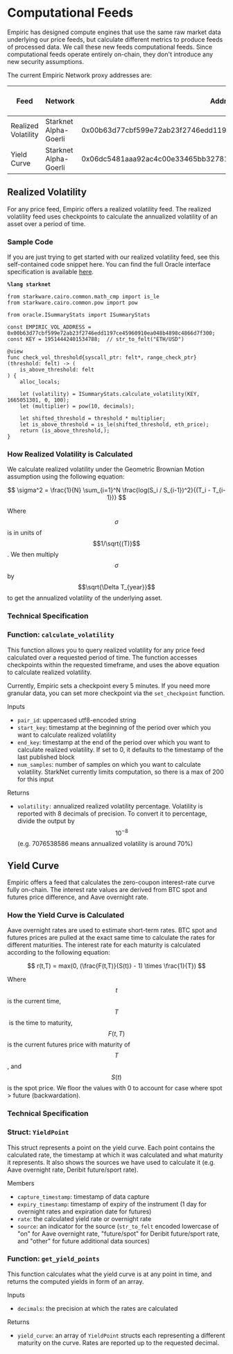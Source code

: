 # Computational Feeds

Empiric has designed compute engines that use the same raw market data underlying our price feeds, but calculate different metrics to produce feeds of processed data. We call these new feeds computational feeds. Since computational feeds operate entirely on-chain, they don't introduce any new security assumptions.

The current Empiric Network proxy addresses are:&#x20;

| Feed                | Network               | Address                                                            | Block Explorer Link                                                                                                                                                                                                                                                    |
| ------------------- | --------------------- | ------------------------------------------------------------------ | ---------------------------------------------------------------------------------------------------------------------------------------------------------------------------------------------------------------------------------------------------------------------- |
| Realized Volatility | Starknet Alpha-Goerli | 0x00b63d77cbf599e72ab23f2746edd1197ce45960910ea048b4898c4866d7f300 | [Starkscan](https://testnet.starkscan.co/contract/0x00b63d77cbf599e72ab23f2746edd1197ce45960910ea048b4898c4866d7f300#read-contract), [Voyager](https://goerli.voyager.online/contract/0x00b63d77cbf599e72ab23f2746edd1197ce45960910ea048b4898c4866d7f300#readContract) |
| Yield Curve         | Starknet Alpha-Goerli | 0x06dc5481aaa92ac4c00e33465bb327814261c4b36322a6858c693f4e659962ec | [Starkscan](https://testnet.starkscan.co/contract/0x06dc5481aaa92ac4c00e33465bb327814261c4b36322a6858c693f4e659962ec#read-contract), [Voyager](https://goerli.voyager.online/contract/0x06dc5481aaa92ac4c00e33465bb327814261c4b36322a6858c693f4e659962ec#readContract) |

## **Realized Volatility**

For any price feed, Empiric offers a realized volatility feed. The realized volatility feed uses checkpoints to calculate the annualized volatility of an asset over a period of time.&#x20;

### Sample Code

If you are just trying to get started with our realized volatility feed, see this self-contained code snippet here. You can find the full Oracle interface specification is available [here](https://github.com/Astraly-Labs/Empiric/blob/master/contracts/starknet/src/compute_engines/summary_stats/ISummaryStats.cairo).

<pre><code><strong>%lang starknet
</strong>
from starkware.cairo.common.math_cmp import is_le
from starkware.cairo.common.pow import pow

from oracle.ISummaryStats import ISummaryStats

const EMPIRIC_VOL_ADDRESS = 0x00b63d77cbf599e72ab23f2746edd1197ce45960910ea048b4898c4866d7f300;
const KEY = 19514442401534788;  // str_to_felt("ETH/USD")

@view
func check_vol_threshold{syscall_ptr: felt*, range_check_ptr}(threshold: felt) -> (
    is_above_threshold: felt
) {
    alloc_locals;

    let (volatility) = ISummaryStats.calculate_volatility(KEY, 1665051301, 0, 100);
    let (multiplier) = pow(10, decimals);

    let shifted_threshold = threshold * multiplier;
    let is_above_threshold = is_le(shifted_threshold, eth_price);
    return (is_above_threshold,);
}</code></pre>

### How Realized Volatility is Calculated

We calculate realized volatility under the Geometric Brownian Motion assumption using the following equation:

$$
\sigma^2 =  \frac{1}{N} \sum_{i=1}^N \frac{log(S_i / S_{i-1})^2}{(T_i - T_{i-1})}
$$

Where $$\sigma$$ is in units of $$1/\sqrt{(T)}$$ . We then multiply $$\sigma$$ by $$\sqrt{\Delta T_{year}}$$ to get the annualized volatility of the underlying asset. &#x20;

### **Technical Specification**&#x20;

### **Function: `calculate_volatility`**

This function allows you to query realized volatility for any price feed calculated over a requested period of time. The function accesses checkpoints within the requested timeframe, and uses the above equation to calculate realized volatility.&#x20;

Currently, Empiric sets a checkpoint every 5 minutes. If you need more granular data, you can set more checkpoint via the `set_checkpoint` function.

Inputs

- `pair_id`: uppercased utf8-encoded string
- `start_key`: timestamp at the beginning of the period over which you want to calculate realized volatility
- `end_key`: timestamp at the end of the period over which you want to calculate realized volatility. If set to 0, it defaults to the timestamp of the last published block&#x20;
- `num_samples`: number of samples on which you want to calculate volatility. StarkNet currently limits computation, so there is a max of 200 for this input

Returns&#x20;

- `volatility:` annualized realized volatility percentage. Volatility is reported with 8 decimals of precision. To convert it to percentage, divide the output by $$10^{-8}$$ (e.g. 7076538586 means annualized volatility is around 70%)

## **Yield Curve**

Empiric offers a feed that calculates the zero-coupon interest-rate curve fully on-chain. The interest rate values are derived from BTC spot and futures price difference, and Aave overnight rate.&#x20;

### How the Yield Curve is Calculated&#x20;

Aave overnight rates are used to estimate short-term rates. BTC spot and futures prices are pulled at the exact same time to calculate the rates for different maturities. The interest rate for each maturity is calculated according to the following equation:

$$
r(t,T) = max(0, (\frac{F(t,T)}{S(t)} - 1) \times \frac{1}{T})
$$

Where $$t$$ is the current time, $$T$$​ is the time to maturity, $$F(t,T)$$ is the current futures price with maturity of $$T$$, and $$S(t)$$ is the spot price. ​We floor the values with 0 to account for case where spot > future (backwardation).

### **Technical Specification**&#x20;

### **Struct: `YieldPoint`**

This struct represents a point on the yield curve. Each point contains the calculated rate, the timestamp at which it was calculated and what maturity it represents. It also shows the sources we have used to calculate it (e.g. Aave overnight rate, Deribit future/sport rate).

Members&#x20;

- `capture_timestamp`: timestamp of data capture&#x20;
- `expiry_timestamp`: timestamp of expiry of the instrument (1 day for overnight rates and expiration date for futures)&#x20;
- `rate`: the calculated yield rate or overnight rate
- `source`: an indicator for the source (`str_to_felt` encoded lowercase of "on" for Aave overnight rate, "future/spot" for Deribit future/sport rate, and "other" for future additional data sources)

### **Function: `get_yield_points`**

This function calculates what the yield curve is at any point in time, and returns the computed yields in form of an array.&#x20;

Inputs

- `decimals`: the precision at which the rates are calculated&#x20;

Returns

- `yield_curve`: an array of `YieldPoint` structs each representing a different maturity on the curve. Rates are reported up to the requested decimal.&#x20;
